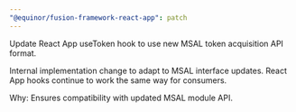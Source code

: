 ```yaml
---
"@equinor/fusion-framework-react-app": patch
---
```


Update React App useToken hook to use new MSAL token acquisition API format.

Internal implementation change to adapt to MSAL interface updates. React App hooks continue to work the same way for consumers.

Why: Ensures compatibility with updated MSAL module API.
